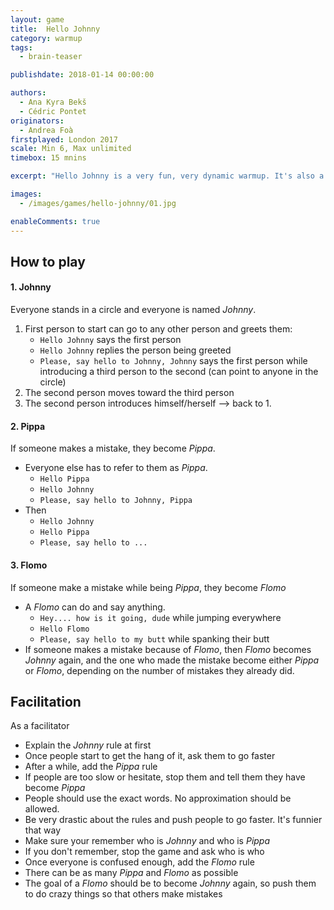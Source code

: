 ```yaml
---
layout: game
title:  Hello Johnny
category: warmup
tags:
  - brain-teaser

publishdate: 2018-01-14 00:00:00

authors: 
  - Ana Kyra Bekš
  - Cédric Pontet
originators: 
  - Andrea Foà
firstplayed: London 2017
scale: Min 6, Max unlimited
timebox: 15 mnins

excerpt: "Hello Johnny is a very fun, very dynamic warmup. It's also a brain teaser that will require you use your memory."

images:
  - /images/games/hello-johnny/01.jpg

enableComments: true
---
```


## How to play

#### 1. Johnny

Everyone stands in a circle and everyone is named *Johnny*. 
1. First person to start can go to any other person and greets them: 
    - `Hello Johnny` says the first person  
    - `Hello Johnny` replies the person being greeted
    - `Please, say hello to Johnny, Johnny` says the first person while introducing a third person to the second (can point to anyone in the circle)
2. The second person moves toward the third person
3. The second person introduces himself/herself --> back to 1.

#### 2. Pippa

If someone makes a mistake, they become *Pippa*.
- Everyone else has to refer to them as *Pippa*.
    - `Hello Pippa` 
    - `Hello Johnny`
    - `Please, say hello to Johnny, Pippa` 
- Then
    - `Hello Johnny`
    - `Hello Pippa`
    - `Please, say hello to ...`

#### 3. Flomo

If someone make a mistake while being *Pippa*, they become *Flomo*
- A *Flomo* can do and say anything. 
    - `Hey.... how is it going, dude` while jumping everywhere
    - `Hello Flomo`
    - `Please, say hello to my butt` while spanking their butt
- If someone makes a mistake because of *Flomo*, then *Flomo* becomes *Johnny* again, and the one who made the mistake become either *Pippa* or *Flomo*, depending on the number of mistakes they already did.

## Facilitation

As a facilitator
- Explain the *Johnny* rule at first
- Once people start to get the hang of it, ask them to go faster
- After a while, add the *Pippa* rule
- If people are too slow or hesitate, stop them and tell them they have become *Pippa*
- People should use the exact words. No approximation should be allowed.
- Be very drastic about the rules and push people to go faster. It's funnier that way
- Make sure your remember who is *Johnny* and who is *Pippa*
- If you don't remember, stop the game and ask who is who
- Once everyone is confused enough, add the *Flomo* rule
- There can be as many *Pippa* and *Flomo* as possible
- The goal of a *Flomo* should be to become *Johnny* again, so push them to do crazy things so that others make mistakes
